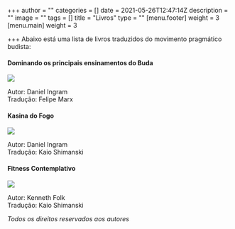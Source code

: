 +++
author = ""
categories = []
date = 2021-05-26T12:47:14Z
description = ""
image = ""
tags = []
title = "Livros"
type = ""
[menu.footer]
weight = 3
[menu.main]
weight = 3

+++
Abaixo está uma lista de livros traduzidos do movimento pragmático budista:

#### Dominando os principais ensinamentos do Buda

[![](https://m.media-amazon.com/images/I/51smEir-otL.jpg)  ](https://dpeb.netlify.app/)

Autor: Daniel Ingram  
Tradução: Felipe Marx

#### Kasina do Fogo
[![](https://assets.lulu.com/cover_thumbs/1/9/19eegdd9-front-shortedge-384.jpg)  ](https://kasinadofogo.netlify.app/)

Autor: Daniel Ingram  
Tradução: Kaio Shimanski

#### Fitness Contemplativo
[![](/images/fitness-contemplativo.png)  ](https://fitness-contemplativo.netlify.app/)

Autor: Kenneth Folk  
Tradução: Kaio Shimanski

_Todos os direitos reservados aos autores_